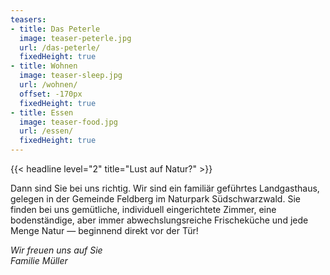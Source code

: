 ```yaml
---
teasers:
- title: Das Peterle
  image: teaser-peterle.jpg
  url: /das-peterle/
  fixedHeight: true
- title: Wohnen
  image: teaser-sleep.jpg
  url: /wohnen/
  offset: -170px
  fixedHeight: true
- title: Essen
  image: teaser-food.jpg
  url: /essen/
  fixedHeight: true
---
```


{{< headline level="2" title="Lust auf Natur?" >}}

Dann sind Sie bei uns richtig. Wir sind ein familiär geführtes Landgasthaus, gelegen in der Gemeinde Feldberg im Naturpark Südschwarzwald. Sie finden bei uns gemütliche, individuell eingerichtete Zimmer, eine bodenständige, aber immer abwechslungsreiche Frischeküche und jede Menge Natur — beginnend direkt vor der Tür!

*Wir freuen uns auf Sie*  
*Familie Müller*
